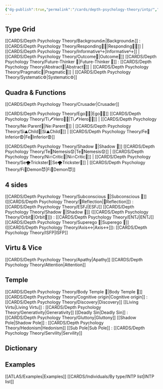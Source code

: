 ```yaml
---
{"dg-publish":true,"permalink":"/cards/depth-psychology-theory/intp/","created":"2023-01-05T15:21:02.556+01:00","updated":"2023-04-23T14:03:49.980+02:00"}
---
```


## Type Grid
[[CARDS/Depth Psychology Theory/Background🔙\|Background🔙]] : [[CARDS/Depth Psychology Theory/Responding🧘‍♂️\|Responding🧘‍♂️]] | [[CARDS/Depth Psychology Theory/Informative↪️\|Informative↪️]] | [[CARDS/Depth Psychology Theory/Outcome🎯\|Outcome🎯]]
[[CARDS/Depth Psychology Theory/Future-Thinker 🔮\|Future-Thinker 🔮]] : [[CARDS/Depth Psychology Theory/Abstract🧲\|Abstract🧲]] | [[CARDS/Depth Psychology Theory/Pragmatic🦊\|Pragmatic🦊]] | [[CARDS/Depth Psychology Theory/Systematic⚙️\|Systematic⚙️]]

## Quadra & Functions
[[CARDS/Depth Psychology Theory/Crusader\|Crusader]] 

[[CARDS/Depth Psychology Theory/Ego🙋‍♂️\|Ego🙋‍♂️]]
[[CARDS/Depth Psychology Theory/Ti🗡️Hero🦸‍♂️\|Ti🗡️Hero🦸‍♂️]] | [[CARDS/Depth Psychology Theory/Ne💧Parent🤨\|Ne💧Parent🤨]] | [[CARDS/Depth Psychology Theory/Si⛰️Child👼\|Si⛰️Child👼]] | [[CARDS/Depth Psychology Theory/Fe💉Inferior😨\|Fe💉Inferior😨]]

[[CARDS/Depth Psychology Theory/Shadow 👤\|Shadow 👤]] 
[[CARDS/Depth Psychology Theory/Te🏹Nemesis😟\|Te🏹Nemesis😟]] | [[CARDS/Depth Psychology Theory/Ni🔥Critic🤔\|Ni🔥Critic🤔]] | [[CARDS/Depth Psychology Theory/Se🌪️Trickster🤡\|Se🌪️Trickster🤡]] | [[CARDS/Depth Psychology Theory/Fi🧭Demon😈\|Fi🧭Demon😈]]

## 4 sides  
[[CARDS/Depth Psychology Theory/Subconscious 🤸\|Subconscious 🤸]] ([[CARDS/Depth Psychology Theory/🔀Reflection\|🔀Reflection]]) : [[CARDS/Depth Psychology Theory/ESFJ\|ESFJ]]
[[CARDS/Depth Psychology Theory/Shadow 👤\|Shadow 👤]] ([[CARDS/Depth Psychology Theory/Orbit💫\|Orbit💫]]) : [[CARDS/Depth Psychology Theory/ENTJ\|ENTJ]]
[[CARDS/Depth Psychology Theory/Superego 👹\|Superego 👹]] ([[CARDS/Depth Psychology Theory/Axis↔️\|Axis↔️]]):   [[CARDS/Depth Psychology Theory/ISFP\|ISFP]]

## Virtu & Vice
[[CARDS/Depth Psychology Theory/Apathy\|Apathy]] [[CARDS/Depth Psychology Theory/Attention\|Attention]] 

## Temple 
[[CARDS/Depth Psychology Theory/Body Temple 🌳\|Body Temple 🌳]]
[[CARDS/Depth Psychology Theory/Cognitive origin\|Cognitive origin]] : [[CARDS/Depth Psychology Theory/Discovery\|Discovery]]
[[Living Virtu\|Living Virtu]] : [[CARDS/Depth Psychology Theory/Generativity\|Generativity]]
[[Deadly Sin\|Deadly Sin]] : [[CARDS/Depth Psychology Theory/Gluttony\|Gluttony]]
[[Shadow Pole\|Shadow Pole]] : [[CARDS/Depth Psychology Theory/Hedonism\|Hedonism]]
[[Sub Pole\|Sub Pole]] : [[CARDS/Depth Psychology Theory/Servility\|Servility]]

## Dictionary

## Examples 
[[ATLAS/Examples\|Examples]] 
[[CARDS/Individuals/By type/INTP list\|INTP list]]
